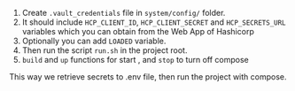 1. Create `.vault_credentials` file in `system/config/` folder.
2. It should include `HCP_CLIENT_ID`, `HCP_CLIENT_SECRET` and `HCP_SECRETS_URL` variables which you can obtain from the Web App of Hashicorp
3. Optionally you can add `LOADED` variable.
4. Then run the script `run.sh` in the project root.
5. `build` and `up` functions for start , and `stop` to turn off compose


This way we retrieve secrets to .env file, then run the project with compose.